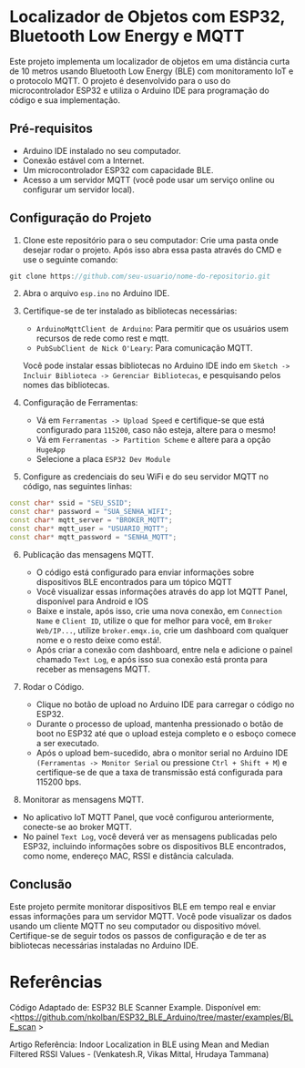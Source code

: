 # Localizador de Objetos com ESP32, Bluetooth Low Energy e MQTT

Este projeto implementa um localizador de objetos em uma distância curta de 10 metros usando Bluetooth Low Energy (BLE) com monitoramento IoT e o protocolo MQTT. O projeto é desenvolvido para o uso do microcontrolador ESP32 e utiliza o Arduino IDE para programação do código e sua implementação.

## Pré-requisitos

- Arduino IDE instalado no seu computador.
- Conexão estável com a Internet.
- Um microcontrolador ESP32 com capacidade BLE.
- Acesso a um servidor MQTT (você pode usar um serviço online ou configurar um servidor local).

## Configuração do Projeto

1. Clone este repositório para o seu computador:
Crie uma pasta onde desejar rodar o projeto. Após isso abra essa pasta através do CMD e use o seguinte comando:
```cpp
git clone https://github.com/seu-usuario/nome-do-repositorio.git
```

2. Abra o arquivo `esp.ino` no Arduino IDE.

3. Certifique-se de ter instalado as bibliotecas necessárias:
   - `ArduinoMqttClient de Arduino`: Para permitir que os usuários usem recursos de rede como rest e mqtt.
   - `PubSubClient de Nick O'Leary`: Para comunicação MQTT.

   Você pode instalar essas bibliotecas no Arduino IDE indo em `Sketch -> Incluir Biblioteca -> Gerenciar Bibliotecas`, e pesquisando pelos nomes das bibliotecas.

4. Configuração de Ferramentas:
   - Vá em `Ferramentas -> Upload Speed` e certifique-se que está configurado para `115200`, caso não esteja, altere para o mesmo!
   - Vá em `Ferramentas -> Partition Scheme` e altere para a opção `HugeApp`
   - Selecione a placa `ESP32 Dev Module`
   

5. Configure as credenciais do seu WiFi e do seu servidor MQTT no código, nas seguintes linhas:

```cpp
const char* ssid = "SEU_SSID";
const char* password = "SUA_SENHA_WIFI";
const char* mqtt_server = "BROKER_MQTT";
const char* mqtt_user = "USUARIO_MQTT";
const char* mqtt_password = "SENHA_MQTT";
``` 

6. Publicação das mensagens MQTT.
   - O código está configurado para enviar informações sobre dispositivos BLE encontrados para um tópico MQTT
   - Você visualizar essas informações através do app Iot MQTT Panel, disponível para Android e IOS
   - Baixe e instale, após isso, crie uma nova conexão, em `Connection Name` e `Client ID`, utilize o que for melhor para você, em `Broker Web/IP...`, utilize `broker.emqx.io`, crie um dashboard com qualquer nome e o resto deixe como está!.
   - Após criar a conexão com dashboard, entre nela e adicione o painel chamado `Text Log`, e após isso sua conexão está pronta para receber as mensagens MQTT.

7. Rodar o Código.
   - Clique no botão de upload no Arduino IDE para carregar o código no ESP32.
   - Durante o processo de upload, mantenha pressionado o botão de boot no ESP32 até que o upload esteja completo e o esboço comece a ser executado.
   - Após o upload bem-sucedido, abra o monitor serial no Arduino IDE `(Ferramentas -> Monitor Serial` ou pressione `Ctrl + Shift + M`) e certifique-se de que a taxa de transmissão está configurada para 115200 bps.
  
8. Monitorar as mensagens MQTT.
  - No aplicativo IoT MQTT Panel, que você configurou anteriormente, conecte-se ao broker MQTT.
  - No painel `Text Log`, você deverá ver as mensagens publicadas pelo ESP32, incluindo informações sobre os dispositivos BLE encontrados, como nome, endereço MAC, RSSI e distância calculada.

## Conclusão

Este projeto permite monitorar dispositivos BLE em tempo real e enviar essas informações para um servidor MQTT. Você pode visualizar os dados usando um cliente MQTT no seu computador ou dispositivo móvel. Certifique-se de seguir todos os passos de configuração e de ter as bibliotecas necessárias instaladas no Arduino IDE.


# Referências
Código Adaptado de: ESP32 BLE Scanner Example. Disponível em: <https://github.com/nkolban/ESP32_BLE_Arduino/tree/master/examples/BLE_scan >

Artigo Referência: Indoor Localization in BLE using Mean and Median Filtered RSSI Values - (Venkatesh.R, Vikas Mittal, Hrudaya Tammana)

